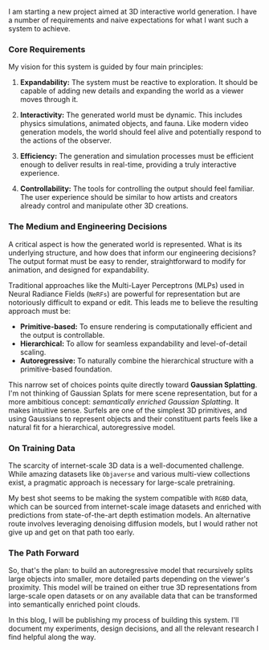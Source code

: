 I am starting a new project aimed at 3D interactive world generation. I have a number of requirements and naive expectations for what I want such a system to achieve.

### Core Requirements

My vision for this system is guided by four main principles:

1.  **Expandability:** The system must be reactive to exploration. It should be capable of adding new details and expanding the world as a viewer moves through it.

2.  **Interactivity:** The generated world must be dynamic. This includes physics simulations, animated objects, and fauna. Like modern video generation models, the world should feel alive and potentially respond to the actions of the observer.

3.  **Efficiency:** The generation and simulation processes must be efficient enough to deliver results in real-time, providing a truly interactive experience.

4.  **Controllability:** The tools for controlling the output should feel familiar. The user experience should be similar to how artists and creators already control and manipulate other 3D creations.

### The Medium and Engineering Decisions

A critical aspect is how the generated world is represented. What is its underlying structure, and how does that inform our engineering decisions? The output format must be easy to render, straightforward to modify for animation, and designed for expandability.

Traditional approaches like the Multi-Layer Perceptrons (MLPs) used in Neural Radiance Fields (`NeRFs`) are powerful for representation but are notoriously difficult to expand or edit. This leads me to believe the resulting approach must be:

-   **Primitive-based:** To ensure rendering is computationally efficient and the output is controllable.
-   **Hierarchical:** To allow for seamless expandability and level-of-detail scaling.
-   **Autoregressive:** To naturally combine the hierarchical structure with a primitive-based foundation.

This narrow set of choices points quite directly toward **Gaussian Splatting**. I'm not thinking of Gaussian Splats for mere scene representation, but for a more ambitious concept: *semantically enriched Gaussian Splatting*. It makes intuitive sense. Surfels are one of the simplest 3D primitives, and using Gaussians to represent objects and their constituent parts feels like a natural fit for a hierarchical, autoregressive model.

### On Training Data

The scarcity of internet-scale 3D data is a well-documented challenge. While amazing datasets like `Objaverse` and various multi-view collections exist, a pragmatic approach is necessary for large-scale pretraining.

My best shot seems to be making the system compatible with `RGBD` data, which can be sourced from internet-scale image datasets and enriched with predictions from state-of-the-art depth estimation models. An alternative route involves leveraging denoising diffusion models, but I would rather not give up and get on that path too early.

### The Path Forward

So, that's the plan: to build an autoregressive model that recursively splits large objects into smaller, more detailed parts depending on the viewer's proximity. This model will be trained on either true 3D representations from large-scale open datasets or on any available data that can be transformed into semantically enriched point clouds.

In this blog, I will be publishing my process of building this system. I'll document my experiments, design decisions, and all the relevant research I find helpful along the way.
